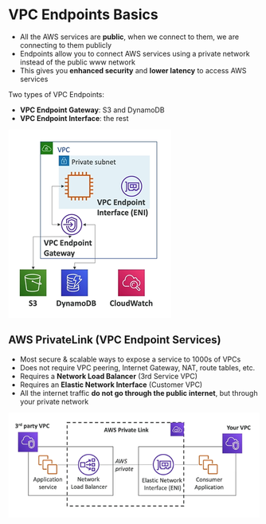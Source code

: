 # VPC Endpoints Basics

- All the AWS services are **public**, when we connect to them, we are connecting to them publicly
- Endpoints allow you to connect AWS services using a private network instead of the public www network
- This gives you **enhanced security** and **lower latency** to access AWS services

Two types of VPC Endpoints:
- **VPC Endpoint Gateway**: S3 and DynamoDB
- **VPC Endpoint Interface**: the rest

![VPC Endpoints](../../images/networking/vpc_endpoints.png)

## AWS PrivateLink (VPC Endpoint Services)

- Most secure & scalable ways to expose a service to 1000s of VPCs
- Does not require VPC peering, Internet Gateway, NAT, route tables, etc.
- Requires a **Network Load Balancer** (3rd Service VPC)
- Requires an **Elastic Network Interface** (Customer VPC)
- All the internet traffic **do not go through the public internet**, but through your private network

![PrivateLink](../../images/networking/privatelink.png)